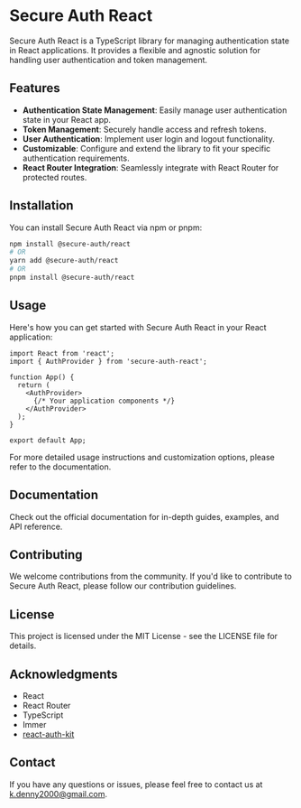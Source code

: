 # Secure Auth React

Secure Auth React is a TypeScript library for managing authentication state in React applications. It provides a flexible and agnostic solution for handling user authentication and token management.

## Features

- **Authentication State Management**: Easily manage user authentication state in your React app.
- **Token Management**: Securely handle access and refresh tokens.
- **User Authentication**: Implement user login and logout functionality.
- **Customizable**: Configure and extend the library to fit your specific authentication requirements.
- **React Router Integration**: Seamlessly integrate with React Router for protected routes.

## Installation

You can install Secure Auth React via npm or pnpm:

```bash
npm install @secure-auth/react
# OR
yarn add @secure-auth/react
# OR
pnpm install @secure-auth/react
```

## Usage
Here's how you can get started with Secure Auth React in your React application:

```tsx
import React from 'react';
import { AuthProvider } from 'secure-auth-react';

function App() {
  return (
    <AuthProvider>
      {/* Your application components */}
    </AuthProvider>
  );
}

export default App;
```

For more detailed usage instructions and customization options, please refer to the documentation.

## Documentation
Check out the official documentation for in-depth guides, examples, and API reference.

## Contributing
We welcome contributions from the community. If you'd like to contribute to Secure Auth React, please follow our contribution guidelines.

## License
This project is licensed under the MIT License - see the LICENSE file for details.

## Acknowledgments
- React
- React Router
- TypeScript
- Immer
- [react-auth-kit](https://github.com/react-auth-kit/react-auth-kit)

## Contact
If you have any questions or issues, please feel free to contact us at k.denny2000@gmail.com.

## 
